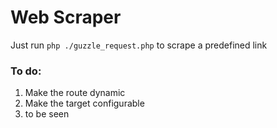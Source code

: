 # Web Scraper

Just run ``php ./guzzle_request.php`` to scrape a predefined link

### To do:
1. Make the route dynamic
2. Make the target configurable
3. to be seen